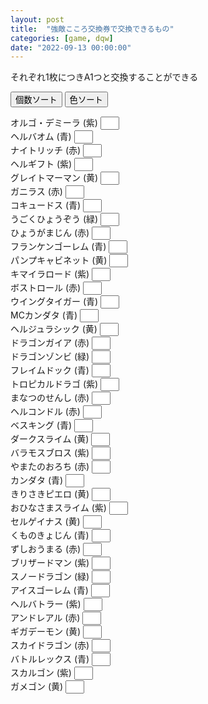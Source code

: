 ```yaml
---
layout: post
title:  "強敵こころ交換券で交換できるもの"
categories: [game, dqw]
date: "2022-09-13 00:00:00"
---
```


それぞれ1枚につきA1つと交換することができる

<button id="sort" onclick="sort_count();">個数ソート</button>
<button id="sort2" onclick="sort_color();">色ソート</button>

<div id="list">

<label for="オルゴ・デミーラ">オルゴ・デミーラ (紫) <input style="padding-left: 16px; width: 30px;" type="number" inputmode="numeric" pattern="^[0-9]+$" id="オルゴ・デミーラ"></label><br>
<label for="ヘルバオム">ヘルバオム (青) <input style="padding-left: 16px; width: 30px;" type="number" inputmode="numeric" pattern="^[0-9]+$" id="ヘルバオム"></label><br>
<label for="ナイトリッチ">ナイトリッチ (赤) <input style="padding-left: 16px; width: 30px;" type="number" inputmode="numeric" pattern="^[0-9]+$" id="ナイトリッチ"></label><br>
<label for="ヘルギフト">ヘルギフト (紫) <input style="padding-left: 16px; width: 30px;" type="number" inputmode="numeric" pattern="^[0-9]+$" id="ヘルギフト"></label><br>
<label for="グレイトマーマン">グレイトマーマン (黄) <input style="padding-left: 16px; width: 30px;" type="number" inputmode="numeric" pattern="^[0-9]+$" id="グレイトマーマン"></label><br>
<label for="ガニラス">ガニラス (赤) <input style="padding-left: 16px; width: 30px;" type="number" inputmode="numeric" pattern="^[0-9]+$" id="ガニラス"></label><br>
<label for="コキュードス">コキュードス (青) <input style="padding-left: 16px; width: 30px;" type="number" inputmode="numeric" pattern="^[0-9]+$" id="コキュードス"></label><br>
<label for="うごくひょうぞう">うごくひょうぞう (緑) <input style="padding-left: 16px; width: 30px;" type="number" inputmode="numeric" pattern="^[0-9]+$" id="うごくひょうぞう"></label><br>
<label for="ひょうがまじん">ひょうがまじん (赤) <input style="padding-left: 16px; width: 30px;" type="number" inputmode="numeric" pattern="^[0-9]+$" id="ひょうがまじん"></label><br>
<label for="フランケンゴーレム">フランケンゴーレム (青) <input style="padding-left: 16px; width: 30px;" type="number" inputmode="numeric" pattern="^[0-9]+$" id="フランケンゴーレム"></label><br>
<label for="パンプキャビネット">パンプキャビネット (黄) <input style="padding-left: 16px; width: 30px;" type="number" inputmode="numeric" pattern="^[0-9]+$" id="パンプキャビネット"></label><br>
<label for="キマイラロード">キマイラロード (紫) <input style="padding-left: 16px; width: 30px;" type="number" inputmode="numeric" pattern="^[0-9]+$" id="キマイラロード"></label><br>
<label for="ボストロール">ボストロール (赤) <input style="padding-left: 16px; width: 30px;" type="number" inputmode="numeric" pattern="^[0-9]+$" id="ボストロール"></label><br>
<label for="ウイングタイガー">ウイングタイガー (青) <input style="padding-left: 16px; width: 30px;" type="number" inputmode="numeric" pattern="^[0-9]+$" id="ウイングタイガー"></label><br>
<label for="MCカンダタ">MCカンダタ (青) <input style="padding-left: 16px; width: 30px;" type="number" inputmode="numeric" pattern="^[0-9]+$" id="MCカンダタ"></label><br>
<label for="ヘルジュラシック">ヘルジュラシック (黄) <input style="padding-left: 16px; width: 30px;" type="number" inputmode="numeric" pattern="^[0-9]+$" id="ヘルジュラシック"></label><br>
<label for="ドラゴンガイア">ドラゴンガイア (赤) <input style="padding-left: 16px; width: 30px;" type="number" inputmode="numeric" pattern="^[0-9]+$" id="ドラゴンガイア"></label><br>
<label for="ドラゴンゾンビ">ドラゴンゾンビ (緑) <input style="padding-left: 16px; width: 30px;" type="number" inputmode="numeric" pattern="^[0-9]+$" id="ドラゴンゾンビ"></label><br>
<label for="フレイムドック">フレイムドック (青) <input style="padding-left: 16px; width: 30px;" type="number" inputmode="numeric" pattern="^[0-9]+$" id="フレイムドック"></label><br>
<label for="トロピカルドラゴ">トロピカルドラゴ (紫) <input style="padding-left: 16px; width: 30px;" type="number" inputmode="numeric" pattern="^[0-9]+$" id="トロピカルドラゴ"></label><br>
<label for="まなつのせんし">まなつのせんし (赤) <input style="padding-left: 16px; width: 30px;" type="number" inputmode="numeric" pattern="^[0-9]+$" id="まなつのせんし"></label><br>
<label for="ヘルコンドル">ヘルコンドル (赤) <input style="padding-left: 16px; width: 30px;" type="number" inputmode="numeric" pattern="^[0-9]+$" id="ヘルコンドル"></label><br>
<label for="ベスキング">ベスキング (青) <input style="padding-left: 16px; width: 30px;" type="number" inputmode="numeric" pattern="^[0-9]+$" id="ベスキング"></label><br>
<label for="ダークスライム">ダークスライム (黄) <input style="padding-left: 16px; width: 30px;" type="number" inputmode="numeric" pattern="^[0-9]+$" id="ダークスライム"></label><br>
<label for="バラモスブロス">バラモスブロス (紫) <input style="padding-left: 16px; width: 30px;" type="number" inputmode="numeric" pattern="^[0-9]+$" id="バラモスブロス"></label><br>
<label for="やまたのおろち">やまたのおろち (赤) <input style="padding-left: 16px; width: 30px;" type="number" inputmode="numeric" pattern="^[0-9]+$" id="やまたのおろち"></label><br>
<label for="カンダタ">カンダタ (青) <input style="padding-left: 16px; width: 30px;" type="number" inputmode="numeric" pattern="^[0-9]+$" id="カンダタ"></label><br>
<label for="きりさきピエロ">きりさきピエロ (黄) <input style="padding-left: 16px; width: 30px;" type="number" inputmode="numeric" pattern="^[0-9]+$" id="きりさきピエロ"></label><br>
<label for="おひなさまスライム">おひなさまスライム (紫) <input style="padding-left: 16px; width: 30px;" type="number" inputmode="numeric" pattern="^[0-9]+$" id="おひなさまスライム"></label><br>
<label for="セルゲイナス">セルゲイナス (黄) <input style="padding-left: 16px; width: 30px;" type="number" inputmode="numeric" pattern="^[0-9]+$" id="セルゲイナス"></label><br>
<label for="くものきょじん">くものきょじん (青) <input style="padding-left: 16px; width: 30px;" type="number" inputmode="numeric" pattern="^[0-9]+$" id="くものきょじん"></label><br>
<label for="ずしおうまる">ずしおうまる (赤) <input style="padding-left: 16px; width: 30px;" type="number" inputmode="numeric" pattern="^[0-9]+$" id="ずしおうまる"></label><br>
<label for="ブリザードマン">ブリザードマン (紫) <input style="padding-left: 16px; width: 30px;" type="number" inputmode="numeric" pattern="^[0-9]+$" id="ブリザードマン"></label><br>
<label for="スノードラゴン">スノードラゴン (緑) <input style="padding-left: 16px; width: 30px;" type="number" inputmode="numeric" pattern="^[0-9]+$" id="スノードラゴン"></label><br>
<label for="アイスゴーレム">アイスゴーレム (青) <input style="padding-left: 16px; width: 30px;" type="number" inputmode="numeric" pattern="^[0-9]+$" id="アイスゴーレム"></label><br>
<label for="ヘルバトラー">ヘルバトラー (紫) <input style="padding-left: 16px; width: 30px;" type="number" inputmode="numeric" pattern="^[0-9]+$" id="ヘルバトラー"></label><br>
<label for="アンドレアル">アンドレアル (赤) <input style="padding-left: 16px; width: 30px;" type="number" inputmode="numeric" pattern="^[0-9]+$" id="アンドレアル"></label><br>
<label for="ギガデーモン">ギガデーモン (黄) <input style="padding-left: 16px; width: 30px;" type="number" inputmode="numeric" pattern="^[0-9]+$" id="ギガデーモン"></label><br>
<label for="スカイドラゴン">スカイドラゴン (赤) <input style="padding-left: 16px; width: 30px;" type="number" inputmode="numeric" pattern="^[0-9]+$" id="スカイドラゴン"></label><br>
<label for="バトルレックス">バトルレックス (青) <input style="padding-left: 16px; width: 30px;" type="number" inputmode="numeric" pattern="^[0-9]+$" id="バトルレックス"></label><br>
<label for="スカルゴン">スカルゴン (紫) <input style="padding-left: 16px; width: 30px;" type="number" inputmode="numeric" pattern="^[0-9]+$" id="スカルゴン"></label><br>
<label for="ガメゴン">ガメゴン (黄) <input style="padding-left: 16px; width: 30px;" type="number" inputmode="numeric" pattern="^[0-9]+$" id="ガメゴン"></label><br>

</div>
<script>
const STORAGE_KEY = '2022-09-13-report';
const NUMBER_QUERY = 'article input[type="number"]';
function load() {
  var orbs = JSON.parse(localStorage.getItem(STORAGE_KEY));

  if (orbs && orbs['orbs']) {
    var checked = orbs['orbs'];
    [...document.querySelectorAll(NUMBER_QUERY)].forEach((e) => {
      var status = checked[e.id];
      if (status) {
        e.value = status;
      }
    });
  }

  [...document.querySelectorAll(NUMBER_QUERY)].forEach((e) => {
    e.addEventListener('change', (event) => {
      save();
    });
  });
}

function save() {
  var checked = {};
  [...document.querySelectorAll(NUMBER_QUERY)].forEach((c) => {
      checked[c.id] = c.value;
  });
  var orbs = { 'orbs': checked };

  localStorage.setItem(STORAGE_KEY, JSON.stringify(orbs));
}

window.onload = () => {
  load();
}

// 個数でソート
function sort_count() {
  var list = document.getElementById('list');
  var array = [...document.querySelectorAll('main label')].map((label) => {
    var value = label.querySelector('input').value;
    if (value === "") {
      value = -1;
    } else {
      value = parseInt(value);
    }
    return { 
      label: label, 
      value: value
    };
  }).sort((a, b) => {
    if (a.value < b.value) {
      return -1;
    }
    if (a.value > b.value) {
      return 1;
    }
    return 0;
  });
  while( list.firstChild ){
    list.removeChild( list.firstChild );
  }
  for (var i = 0; i < array.length ; i++) {
    list.appendChild(array[i].label);
    list.appendChild(document.createElement('br'));
  }
}

// 色でソート
function sort_color() {
  var list = document.getElementById('list');
  var array = [...document.querySelectorAll('main label')].map((label) => {
    value = label.textContent.match(/\((.*)\)/)[1];
    return { 
      label: label, 
      value: value
    };
  }).sort((a, b) => {
    if (a.value < b.value) {
      return -1;
    }
    if (a.value > b.value) {
      return 1;
    }
    return 0;
  });
  while( list.firstChild ){
    list.removeChild( list.firstChild );
  }
  for (var i = 0; i < array.length ; i++) {
    list.appendChild(array[i].label);
    list.appendChild(document.createElement('br'));
  }
}

</script>

